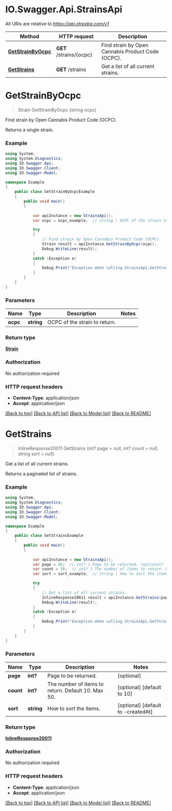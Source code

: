 # IO.Swagger.Api.StrainsApi

All URIs are relative to *https://api.otreeba.com/v1*

Method | HTTP request | Description
------------- | ------------- | -------------
[**GetStrainByOcpc**](StrainsApi.md#getstrainbyocpc) | **GET** /strains/{ocpc} | Find strain by Open Cannabis Product Code (OCPC).
[**GetStrains**](StrainsApi.md#getstrains) | **GET** /strains | Get a list of all current strains.


<a name="getstrainbyocpc"></a>
# **GetStrainByOcpc**
> Strain GetStrainByOcpc (string ocpc)

Find strain by Open Cannabis Product Code (OCPC).

Returns a single strain.

### Example
```csharp
using System;
using System.Diagnostics;
using IO.Swagger.Api;
using IO.Swagger.Client;
using IO.Swagger.Model;

namespace Example
{
    public class GetStrainByOcpcExample
    {
        public void main()
        {
            
            var apiInstance = new StrainsApi();
            var ocpc = ocpc_example;  // string | OCPC of the strain to return.

            try
            {
                // Find strain by Open Cannabis Product Code (OCPC).
                Strain result = apiInstance.GetStrainByOcpc(ocpc);
                Debug.WriteLine(result);
            }
            catch (Exception e)
            {
                Debug.Print("Exception when calling StrainsApi.GetStrainByOcpc: " + e.Message );
            }
        }
    }
}
```

### Parameters

Name | Type | Description  | Notes
------------- | ------------- | ------------- | -------------
 **ocpc** | **string**| OCPC of the strain to return. | 

### Return type

[**Strain**](Strain.md)

### Authorization

No authorization required

### HTTP request headers

 - **Content-Type**: application/json
 - **Accept**: application/json

[[Back to top]](#) [[Back to API list]](../README.md#documentation-for-api-endpoints) [[Back to Model list]](../README.md#documentation-for-models) [[Back to README]](../README.md)

<a name="getstrains"></a>
# **GetStrains**
> InlineResponse20011 GetStrains (int? page = null, int? count = null, string sort = null)

Get a list of all current strains.

Returns a paginated list of strains.

### Example
```csharp
using System;
using System.Diagnostics;
using IO.Swagger.Api;
using IO.Swagger.Client;
using IO.Swagger.Model;

namespace Example
{
    public class GetStrainsExample
    {
        public void main()
        {
            
            var apiInstance = new StrainsApi();
            var page = 56;  // int? | Page to be returned. (optional) 
            var count = 56;  // int? | The number of items to return. Default 10. Max 50. (optional)  (default to 10)
            var sort = sort_example;  // string | How to sort the items. (optional)  (default to -createdAt)

            try
            {
                // Get a list of all current strains.
                InlineResponse20011 result = apiInstance.GetStrains(page, count, sort);
                Debug.WriteLine(result);
            }
            catch (Exception e)
            {
                Debug.Print("Exception when calling StrainsApi.GetStrains: " + e.Message );
            }
        }
    }
}
```

### Parameters

Name | Type | Description  | Notes
------------- | ------------- | ------------- | -------------
 **page** | **int?**| Page to be returned. | [optional] 
 **count** | **int?**| The number of items to return. Default 10. Max 50. | [optional] [default to 10]
 **sort** | **string**| How to sort the items. | [optional] [default to -createdAt]

### Return type

[**InlineResponse20011**](InlineResponse20011.md)

### Authorization

No authorization required

### HTTP request headers

 - **Content-Type**: application/json
 - **Accept**: application/json

[[Back to top]](#) [[Back to API list]](../README.md#documentation-for-api-endpoints) [[Back to Model list]](../README.md#documentation-for-models) [[Back to README]](../README.md)

